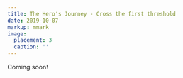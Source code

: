 ```yaml
---
title: The Hero's Journey - Cross the first threshold
date: 2019-10-07
markup: mmark
image:
  placement: 3
  caption: ''
---
```


Coming soon!
